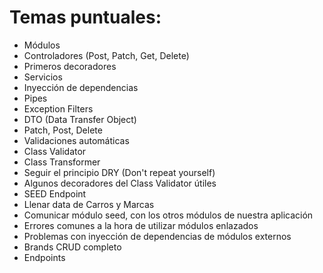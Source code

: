 # Temas puntuales:
* Módulos
* Controladores (Post, Patch, Get, Delete)
* Primeros decoradores
* Servicios
* Inyección de dependencias
* Pipes
* Exception Filters
* DTO (Data Transfer Object)
* Patch, Post, Delete
* Validaciones automáticas
* Class Validator
* Class Transformer
* Seguir el principio DRY (Don't repeat yourself)
* Algunos decoradores del Class Validator útiles
* SEED Endpoint
* Llenar data de Carros y Marcas
* Comunicar módulo seed, con los otros módulos de nuestra aplicación
* Errores comunes a la hora de utilizar módulos enlazados
* Problemas con inyección de dependencias de módulos externos
* Brands CRUD completo
* Endpoints